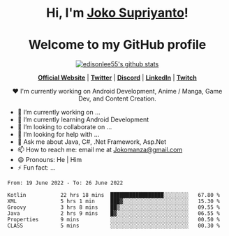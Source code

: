 <h1 align="center">Hi, I'm <a href="https://www.google.com">Joko Supriyanto</a>!</h1>
<h1 align="center">Welcome to my GitHub profile</h1>

<p align="center">
  <a href="https://github.com/jokomanza"><img src="https://github-readme-stats.vercel.app/api?username=jokomanza&hide_border=true&show_icons=true" alt="edisonlee55's github stats"></a>
</p>

<p align="center">
  <strong><a href="https://www.google.com">Official Website</a></strong> |
  <strong><a href="https://twitter.com/jokomanza">Twitter</a></strong> |
  <strong><a href="https://discord.gg/nYXzaUS">Discord</a></strong> |
  <strong><a href="https://www.linkedin.com/in/jokomanza">LinkedIn</a></strong> |
  <strong><a href="https://www.twitch.tv/jokomanza">Twitch</a></strong>
</p>

<p align="center">❤ I'm currently working on Android Development, Anime / Manga, Game Dev, and Content Creation.</p>

- 🔭 I’m currently working on ...
- 🌱 I’m currently learning Android Development
- 👯 I’m looking to collaborate on ...
- 🤔 I’m looking for help with ...
- 💬 Ask me about Java, C#, .Net Framework, Asp.Net
- 📫 How to reach me: email me at Jokomanza@gmail.com
- 😄 Pronouns: He | Him
- ⚡ Fun fact: ...

<!--START_SECTION:waka-->

```text
From: 19 June 2022 - To: 26 June 2022

Kotlin           22 hrs 18 mins  █████████████████░░░░░░░░   67.80 %
XML              5 hrs 1 min     ███▓░░░░░░░░░░░░░░░░░░░░░   15.30 %
Groovy           3 hrs 8 mins    ██▒░░░░░░░░░░░░░░░░░░░░░░   09.55 %
Java             2 hrs 9 mins    █▓░░░░░░░░░░░░░░░░░░░░░░░   06.55 %
Properties       9 mins          ░░░░░░░░░░░░░░░░░░░░░░░░░   00.50 %
CLASS            5 mins          ░░░░░░░░░░░░░░░░░░░░░░░░░   00.30 %
```

<!--END_SECTION:waka-->
